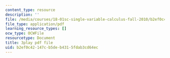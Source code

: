 ```yaml
---
content_type: resource
description: ''
file: /media/courses/18-01sc-single-variable-calculus-fall-2010/b2ef0c42147cb5deb4315fdab3cd64ec_PNTnmH6jsRI.pdf
file_type: application/pdf
learning_resource_types: []
ocw_type: OCWFile
resourcetype: Document
title: 3play pdf file
uid: b2ef0c42-147c-b5de-b431-5fdab3cd64ec
---
```

